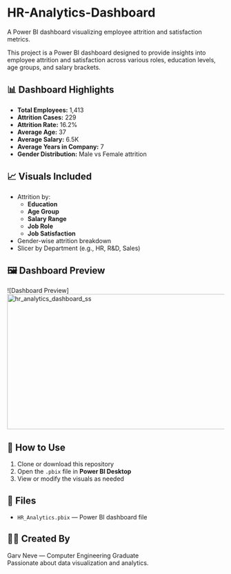 # HR-Analytics-Dashboard
A Power BI dashboard visualizing employee attrition and satisfaction metrics.


This project is a Power BI dashboard designed to provide insights into employee attrition and satisfaction across various roles, education levels, age groups, and salary brackets.

## 📊 Dashboard Highlights

- **Total Employees:** 1,413  
- **Attrition Cases:** 229  
- **Attrition Rate:** 16.2%  
- **Average Age:** 37  
- **Average Salary:** 6.5K  
- **Average Years in Company:** 7  
- **Gender Distribution:** Male vs Female attrition

## 📈 Visuals Included

- Attrition by:
  - **Education**
  - **Age Group**
  - **Salary Range**
  - **Job Role**
  - **Job Satisfaction**
- Gender-wise attrition breakdown
- Slicer by Department (e.g., HR, R&D, Sales)

## 🖼️ Dashboard Preview

![Dashboard Preview]<img width="569" height="313" alt="hr_analytics_dashboard_ss" src="https://github.com/user-attachments/assets/3c982b14-648b-43e5-b932-02f8ccad73b9" />


## 🧠 How to Use

1. Clone or download this repository
2. Open the `.pbix` file in **Power BI Desktop**
3. View or modify the visuals as needed

## 📂 Files

- `HR_Analytics.pbix` — Power BI dashboard file

## 👨‍💻 Created By

Garv Neve — Computer Engineering Graduate  
Passionate about data visualization and analytics.
